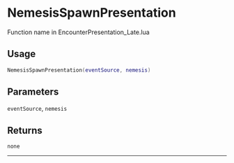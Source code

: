 # NemesisSpawnPresentation
Function name in EncounterPresentation_Late.lua
## Usage
```lua
NemesisSpawnPresentation(eventSource, nemesis)
```
## Parameters
`eventSource`, `nemesis`
## Returns
`none`

---